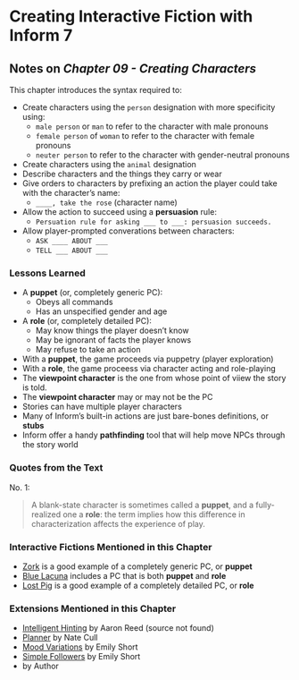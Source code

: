 # Creating Interactive Fiction with Inform 7

## Notes on _Chapter 09 - Creating Characters_

This chapter introduces the syntax required to:

* Create characters using the `person` designation with more specificity using:
  * `male person` or `man` to refer to the character with male pronouns
  * `female person` of `woman` to refer to the character with female pronouns
  * `neuter person` to refer to the character with gender-neutral pronouns
* Create characters using the `animal` designation
* Describe characters and the things they carry or wear
* Give orders to characters by prefixing an action the player could take with the character’s name:
  * `____, take the rose` (character name)
* Allow the action to succeed using a **persuasion** rule:
  * `Persuation rule for asking ___ to ___: persuasion succeeds.`
* Allow player-prompted converations between characters:
  * `ASK ____ ABOUT ___`
  * `TELL ___ ABOUT ___`

### Lessons Learned

* A **puppet** (or, completely generic PC):
  * Obeys all commands
  * Has an unspecified gender and age
* A **role** (or, completely detailed PC):
  * May know things the player doesn’t know
  * May be ignorant of facts the player knows
  * May refuse to take an action
* With a **puppet**, the game proceeds via puppetry (player exploration)
* With a **role**, the game proceess via character acting and role-playing
* The **viewpoint character** is the one from whose point of viiew the story is told.
* The **viewpoint character** may or may not be the PC
* Stories can have multiple player characters
* Many of Inform’s built-in actions are just bare-bones definitions, or **stubs**
* Inform offer a handy **pathfinding** tool that will help move NPCs through the story world

### Quotes from the Text

No. 1: 

> A blank-state character is sometimes called a **puppet**, and a fully-realized one a **role**: the term implies how this difference in characterization affects the experience of play.

### Interactive Fictions Mentioned in this Chapter

* [Zork](https://ifdb.org/viewgame?id=0dbnusxunq7fw5ro) is a good example of a completely generic PC, or **puppet**
* [Blue Lacuna](https://ifdb.org/viewgame?id=ez2mcyx4zi98qlkh) includes a PC that is both **puppet** and **role**
* [Lost Pig](https://ifdb.org/viewgame?id=mohwfk47yjzii14w) is a good example of a completely detailed PC, or **role**

### Extensions Mentioned in this Chapter

* [Intelligent Hinting]() by Aaron Reed (source not found)
* [Planner](https://github.com/i7/extensions/blob/10.1/Nate%20Cull/Planner-v2.i7x) by Nate Cull
* [Mood Variations](https://github.com/i7/extensions/blob/10.1/Emily%20Short/Mood%20Variations-v3.i7x) by Emily Short
* [Simple Followers](https://github.com/i7/extensions/blob/10.1/Emily%20Short/Simple%20Followers-v7.i7x) by Emily Short
* []() by Author

